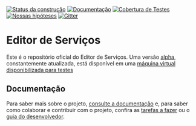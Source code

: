 [![Status da construção](https://snap-ci.com/servicosgovbr/editor-de-servicos/branch/master/build_image)](https://snap-ci.com/servicosgovbr/editor-de-servicos/branch/master)
[![Documentação](https://img.shields.io/badge/docs-latest-brightgreen.svg)](http://servicosgovbr.github.io/portal-de-servicos/)
[![Cobertura de Testes](https://coveralls.io/repos/servicosgovbr/editor-de-servicos/badge.svg?branch=master)](https://coveralls.io/r/servicosgovbr/editor-de-servicos?branch=master)
[![Nossas hipóteses](https://badge.waffle.io/servicosgovbr/portal-de-servicos.svg?label=in%20progress&title=Nossas%20hipóteses)](http://waffle.io/servicosgovbr/portal-de-servicos)
[![Gitter](https://badges.gitter.im/Fale%20conosco.svg)](https://gitter.im/servicosgovbr/portal-de-servicos?utm_source=badge&utm_medium=badge&utm_campaign=pr-badge)

Editor de Serviços
====

Este é o repositório oficial do Editor de Serviços. Uma versão [alpha](http://en.wikipedia.org/wiki/Software_release_life_cycle#Alpha), constantemente atualizada, está disponível em uma [máquina virtual disponibilizada para testes](http://189.9.150.163.xip.io/editar)

Documentação
----

Para saber mais sobre o projeto, [consulte a documentação](http://servicosgovbr.github.io/portal-de-servicos/) e,
para saber como colaborar e contribuir com o projeto, confira as [tarefas a fazer][ISSUES] ou o
[guia do desenvolvedor](http://servicosgovbr.github.io/portal-de-servicos/desenvolvimento/index.html).

[ISSUES]:https://github.com/servicosgovbr/editor-de-servicos/issues

